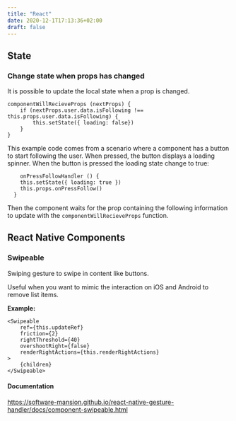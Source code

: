 ```yaml
---
title: "React"
date: 2020-12-1T17:13:36+02:00
draft: false
---
```

## State

### Change state when props has changed
It is possible to update the local state when a prop is changed. 
```
componentWillRecieveProps (nextProps) {
	if (nextProps.user.data.isFollowing !== this.props.user.data.isFollowing) {
		this.setState({ loading: false})
	}
}
```

This example code comes from a scenario where a component has a button to start following the user. When pressed, the button displays a loading spinner. When the button is pressed the loading state change to true:

```
	onPressFollowHandler () {
    this.setState({ loading: true })
    this.props.onPressFollow()
  }
```

Then the component waits for the prop containing the following information to update with the `componentWillRecieveProps` function.

## React Native Components

### Swipeable 
Swiping gesture to swipe in content like buttons.

Useful when you want to mimic the interaction on iOS and Android to remove list items.

**Example:**
```
<Swipeable
	ref={this.updateRef}
	friction={2}
	rightThreshold={40}
	overshootRight={false}
	renderRightActions={this.renderRightActions}
>
	{children}
</Swipeable>
```

#### Documentation
https://software-mansion.github.io/react-native-gesture-handler/docs/component-swipeable.html





